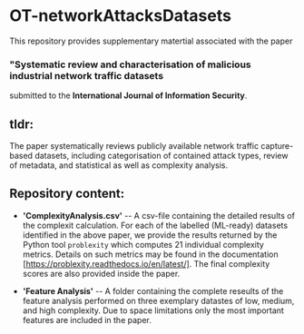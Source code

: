# OT-networkAttacksDatasets

This repository provides supplementary matertial associated with the paper

### "Systematic review and characterisation of malicious industrial network traffic datasets

submitted to the **International Journal of Information Security**.

## tldr:

The paper systematically reviews publicly available network traffic capture-based datasets, including categorisation of contained attack types, review of metadata, and statistical as well as complexity analysis.


## Repository content:

 - **'ComplexityAnalysis.csv'**  -- A csv-file containing the detailed results of the complexit calculation. For each of the labelled (ML-ready) datasets identified in the above paper, we provide the results returned by the Python tool ``problexity`` which computes 21 individual complexity metrics. Details on such metrics may be found in the documentation [https://problexity.readthedocs.io/en/latest/]. The final complexity scores are also provided inside the paper.

 - **'Feature Analysis'** --  A folder containing the complete reseults of the feature analysis performed on three exemplary datastes of low, medium, and high complexity. Due to space limitations only the most important features are included in the paper.
